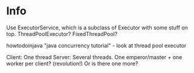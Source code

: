 # Info

Use ExecutorService, which is a subclass of Executor with some stuff on top.
ThreadPoolExecutor?
FixedThreadPool?

howtodoinjava "java concurrency tutorial" - look at thread pool executor

Client: One thread
Server: Several threads. One emperor/master + one worker per client? (revolution!) Or is there one more?

